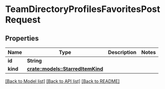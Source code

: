 # TeamDirectoryProfilesFavoritesPostRequest

## Properties

Name | Type | Description | Notes
------------ | ------------- | ------------- | -------------
**id** | **String** |  | 
**kind** | [**crate::models::StarredItemKind**](StarredItemKind.md) |  | 

[[Back to Model list]](../README.md#documentation-for-models) [[Back to API list]](../README.md#documentation-for-api-endpoints) [[Back to README]](../README.md)


